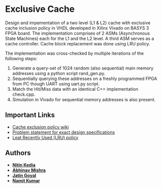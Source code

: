 # Exclusive Cache

Design and impementation of a two level (L1 & L2) cache with exclusive cache inclusion policy in VHDL developed in Xilinx Vivado on BASYS 3 FPGA board. The implementation comprises of 2 ASMs (Asynchronous State Machines) each for the L1 and the L2 level. A third ASM serves as a cache controller. Cache block replacement was done using LRU policy.

The implementation was cross-checked by multiple iterations of the following steps:

1. Generate a query-set of 1024 random (also sequential) main memory addresses using a python script rand_gen.py.
2. Sequentially querying these addresses on a freshly programmed FPGA from PC though UART using uart.py script.
3. Match the Hit/Miss data with an identical C++ implementation check.cpp.
4. Simulation in Vivado for sequential memory addresses is also present.

## Important Links
* [Cache exclusion policy wiki](https://en.wikipedia.org/wiki/Cache_inclusion_policy)
* [Problem statement for exact design specifications](https://github.com/nitinkedia7/exclusive-cache/blob/master/AssgnStmt-06.pdf)
* [Leat Recently Used (LRU) policy](http://www.mathcs.emory.edu/~cheung/Courses/355/Syllabus/9-virtual-mem/LRU-replace.html)

## Authors

* **[Nitin Kedia](https://in.linkedin.com/in/nitinkedia7)**
* **[Abhinav Mishra](https://in.linkedin.com/in/abmishra1)**
* **[Jatin Goyal](https://in.linkedin.com/in/jatingoyal412)**
* **[Namit Kumar](https://in.linkedin.com/in/namitkrarya)**
